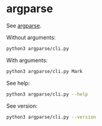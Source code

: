 # argparse

See [argparse](https://docs.python.org/howto/argparse.html).

Without arguments:

```sh
python3 argparse/cli.py
```

With arguments:

```sh
python3 argparse/cli.py Mark
```

See help:

```sh
python3 argparse/cli.py --help
```

See version:

```sh
python3 argparse/cli.py --version
```
